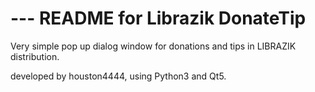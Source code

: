 # ---  README for Librazik DonateTip
Very simple pop up dialog window for donations and tips in LIBRAZIK distribution.

developed by houston4444, using Python3 and Qt5.
